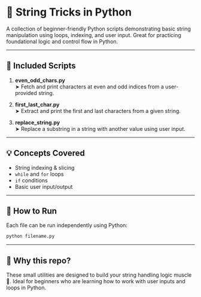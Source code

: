 # 🧪 String Tricks in Python

A collection of beginner-friendly Python scripts demonstrating basic string manipulation using loops, indexing, and user input. Great for practicing foundational logic and control flow in Python.

---

## 📜 Included Scripts

1. **even_odd_chars.py**  
   ➤ Fetch and print characters at even and odd indices from a user-provided string.

2. **first_last_char.py**  
   ➤ Extract and print the first and last characters from a given string.

3. **replace_string.py**  
   ➤ Replace a substring in a string with another value using user input.

---

## 💡 Concepts Covered

- String indexing & slicing  
- `while` and `for` loops  
- `if` conditions  
- Basic user input/output  

---

## 🚀 How to Run

Each file can be run independently using Python:

```bash
python filename.py
```

---

## 📂 Why this repo?

These small utilities are designed to build your string handling logic muscle 💪. Ideal for beginners who are learning how to work with user inputs and loops in Python.

